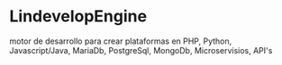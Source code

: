 # LindevelopEngine
motor de desarrollo para crear plataformas en PHP, Python, Javascript/Java, MariaDb, PostgreSql, MongoDb, Microservisios, API's
